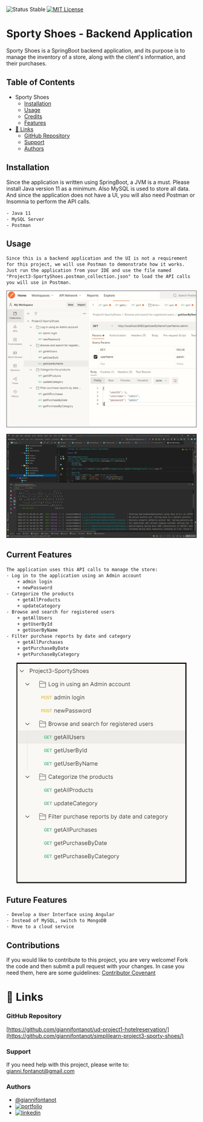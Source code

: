 
![Status Stable](https://img.shields.io/badge/Status-Stable-blue)
[![MIT License](https://img.shields.io/badge/License-MIT%20License-brightgreen)](https://github.com/tterb/atomic-design-ui/blob/master/LICENSEs)
# Sporty Shoes - Backend Application
Sporty Shoes is a SpringBoot backend application, and its purpose is to manage the inventory of a store, along with the client's information, and their purchases.
## Table of Contents
- Sporty Shoes
	* [Installation](#installation)
	* [Usage](#usage)
	* [Credits](#credits)
	* [Features](#features)
- [🔗 Links](#---links)
	+ [GitHub Repository](#github-repository)
	+ [Support](#support)
	+ [Authors](#authors)
## Installation
Since the application is written using SpringBoot, a JVM is a must. Please install Java version 11 as a minimum. Also MySQL is used to store all data. And since the application does not have a UI, you will also need Postman or Insomnia to perform the API calls.
````````````````````````
- Java 11
- MySQL Server
- Postman
````````````````````````
## Usage
````````````````````````
Since this is a backend application and the UI is not a requirement for this project, we will use Postman to demonstrate how it works. Just run the application from your IDE and use the file named "Project3-SportyShoes.postman_collection.json" to load the API calls you will use in Postman.
````````````````````````

<p align="center"><img src="./images/front-image.JPG" /></p>
<p align="center"><img src="./images/SpringBootApp.JPG" /></p>

## Current Features
````````````````````````
The application uses this API calls to manage the store:
- Log in to the application using an Admin account
	+ admin login
	+ newPassword  
- Categorize the products
	+ getAllProducts
	+ updateCategory
- Browse and search for registered users
	+ getAllUsers
	+ getUserById
	+ getUserByName
- Filter purchase reports by date and category
	+ getAllPurchases
	+ getPurchaseByDate
	+ getPurchaseByCategory

````````````````````````

<p align="center"><img src="./images/postman-detail.JPG" /></p>

## Future Features
````````````````````````
- Develop a User Interface using Angular
- Instead of MySQL, switch to MongoDB 
- Move to a cloud service
````````````````````````

## Contributions
If you would like to contribute to this project, you are very welcome! Fork the code and then submit a pull request with your changes.
In case you need them, here are some guidelines: [Contributor Covenant](https://www.contributor-covenant.org/)

# 🔗 Links
### GitHub Repository
[https://github.com/giannifontanot/ud-project1-hotelreservation/](https://github.com/giannifontanot/simplilearn-project3-sporty-shoes/)

### Support
If you need help with this project, please write to: [gianni.fontanot@gmail.com](https://mailto:gianni.fontanot@gmail.com)

### Authors
 - [@giannifontanot](https://www.github.com/giannifontanot)
 - [![portfolio](https://img.shields.io/badge/my_portfolio-000?style=for-the-badge&logo=ko-fi&logoColor=white)](https://giannifontanot.github.io/portfolio/)
 - [![linkedin](https://img.shields.io/badge/linkedin-0A66C2?style=for-the-badge&logo=linkedin&logoColor=white)](https://www.linkedin.com/in/gianni-fontanot/)
